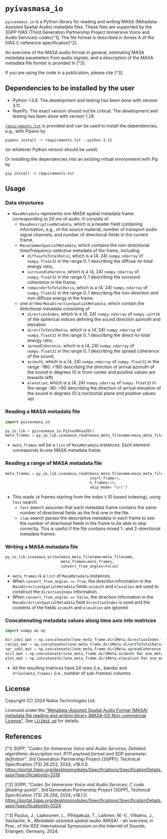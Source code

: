 # `pyivasmasa_io`
`pyivasmasa_io` is a Python library for reading and writing MASA (Metadata-Assisted Spatial Audio) metadata files.
These files are supported by the 3GPP IVAS (Third Generation Partnership Project Immersive Voice and Audio Services) codec[^1].
The file format is described in Annex A of the IVAS C-reference specification[^2].

An overview of the MASA audio format in general, estimating MASA metadata parameters from audio signals, and a description of the MASA metadata file format is provided in [^3].

If you are using the code in a publication, please cite [^3].

## Dependencies to be installed by the user
- Python >3.8. The development and testing has been done with version 3.11.
- NumPy. The exact version should not be critical. The development and testing has been done with version 1.28.

[`requirements.txt`](requirements.txt) is provided and can be used to install the dependencies, e.g., with Pipenv by
```shell
pipenv install -r requirements.txt --python 3.11
```
(or whatever Python version should be used).

Or installing the dependencies into an existing virtual environment with Pip by
```shell
pip install -r requirements.txt
```

## Usage
### Data structures
- `MasaMetadata` represents one MASA spatial metadata frame corresponding to 20 ms of audio. It consists of
  - `MasaDescriptiveMetadata`, which is a header field containing information, e.g., of the source material, number of transport audio signal channels, and number of directional fields in the current frame,
  - `MasaCommonSpatialMetadata`, which contains the non-directional time/frequency-selective metadata of the frame, including
    - `diffuseToTotalRatio`, which is a (4, 24) `numpy.ndarray` of `numpy.float32` in the range 0..1 describing the diffuse-to-total energy ratio,
    - `surroundCoherence`, which is a (4, 24) `numpy.ndarray` of `numpy.float32` in the range 0..1 describing the surround coherence in the frame,
    - `remainderToTotalRatio`, which is a (4, 24) `numpy.ndarray` of `numpy.float32` in the range 0..1 describing the non-direction and non-diffuse energy in the frame.
  - one or two `MasaDirectionSpatialMetadata`, which contain the directional metadata consisting of
    - `directionIndex`, which is a (4, 24) `numpy.ndarray` of `numpy.uint16` of the spherical indices defining the sound direction azimuth and elevation
    - `directToTotalRatio`, which is a (4, 24) `numpy.ndarray` of `numpy.float32` in the range 0..1 describing the direct-to-total energy ratio,
    - `spreadCoherence`, which is a (4, 24) `numpy.ndarray` of `numpy.float32` in the range 0..1 describing the spread coherence of the sound,
    - `azimuth`, which is a (4, 24) `numpy.ndarray` of `numpy.float32` in the range -180..+180 describing the direction of arrival azimuth of the sound in degrees (0 is front-center and positive values are towards left)
    - `elevation`, which is a (4, 24) `numpy.ndarray` of `numpy.float32` in the range -90..+90 describing the direction of arrival elevation of the sound in degrees (0 is horizontal plane and positive values up)

### Reading a MASA metadata file
```Python
import pyivasmasa_io

py_io_lib = pyivasmasa_io.PyIvasMasaIO()
meta_frames = py_io_lib.ivasmasa_read(masa_meta_filename=masa_meta_filename)
```
- `meta_frames` will be a `list` of `MasaMetadata` instances. Each element corresponds to one MASA metadata frame.

### Reading a range of MASA metadata file
```Python
meta_frames = py_io_lib.ivasmasa_read(masa_meta_filename=masa_meta_filename,
                                      start_frame=5,
                                      n_frames=10,
                                      skip_mode='fast')
```
- This reads `10` frames starting from the index `5` (0-based indexing), using `fast` search.
  - `fast` search assumes that each metadata frame contains the same number of directional fields as the first one in the file.
  - `slow` search parses the descriptive metadata in each frame to see the number of directional fields in the frame to be able to skip correctly. This is useful if the file contains mixed 1- and 2-directional metadata frames.

### Writing a MASA metadata file
```Python
py_io_lib.ivasmasa_write(masa_meta_filename=meta_filename, 
                         meta_frames=meta_frames, 
                         convert_from_angles=False)
```
- `meta_frames` is a `list` of `MasaMetadata` instances.
- When `convert_from_angles == True`, the direction information in the `MasaDirectionSpatialMetadata` fields `azimuth` and `elevation` are used to construct the `directionIndex` information.
- When `convert_from_angles == False`, the direction information in the `MasaDirectionSpatialMetadata` field `directionIndex` is used and the contents of the fields `azimuth` and `elevation` are ignored.

### Concatenating metadata values along time axis into matrices
```Python
import numpy as np

dir_idx1_mat = np.concatenate([one_meta_frame.dir1Meta.directionIndex for one_meta_frame in meta_frames], axis=0).transpose()
ratio1_mat = np.concatenate([one_meta_frame.dir1Meta.directToTotalRatio for one_meta_frame in meta_frames], axis=0).transpose()
spr_coh1_mat = np.concatenate([one_meta_frame.dir1Meta.spreadCoherence for one_meta_frame in meta_frames], axis=0).transpose()
azi1_mat = np.concatenate([one_meta_frame.dir1Meta.azimuth for one_meta_frame in meta_frames], axis=0).transpose()
ele1_mat = np.concatenate([one_meta_frame.dir1Meta.elevation for one_meta_frame in meta_frames], axis=0).transpose()
```
- All the resulting matrices have 24 rows (i.e., bands) and `4*len(meta_frames)` (i.e., number of sub-frames) columns.

## License
Copyright (C) 2024 Nokia Technologies Ltd.

Licensed under the ["Metadata-Assisted Spatial Audio Format (MASA) metadata file reading and writing library (MASA-IO) Non-commercial License"](LICENSE.md). 
See [`LICENSE.md`](LICENSE.md) for details.

## References
[^1] 3GPP, *"Codec for Immersive Voice and Audio Services; Detailed algorithmic description incl. RTP payload format and SDP parameter definition"*, 3rd Generation Partnership Project (3GPP)}, Technical Specification (TS) 26.253, 2024, v18.0.0. https://portal.3gpp.org/desktopmodules/Specifications/SpecificationDetails.aspx?specificationId=3319

[^2] 3GPP, *"Codec for Immersive Voice and Audio Services; C code (floating-point)"*, 3rd Generation Partnership Project (3GPP), Technical Specification (TS) 26.258, 2024, v18.1.0. https://portal.3gpp.org/desktopmodules/Specifications/SpecificationDetails.aspx?specificationId=3324

[^3] Paulus, J., Laaksonen, L., Pihlajakuja, T., Laitinen, M.-V., Vilkamo, J., Vasilache, A., *Metadata-assisted spatial audio (MASA) - an overview,* in Proc. of the IEEE International Symposium on the Internet of Sounds, Erlangen, Germany, 2024.


